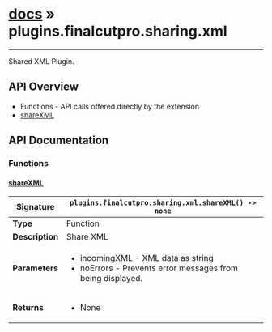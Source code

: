 # [docs](index.md) » plugins.finalcutpro.sharing.xml
---

Shared XML Plugin.

## API Overview
* Functions - API calls offered directly by the extension
 * [shareXML](#shareXML)

## API Documentation

### Functions

#### [shareXML](#shareXML)
| **Signature**                               | `plugins.finalcutpro.sharing.xml.shareXML() -> none`                                                                    |
| --------------------------------------------|-------------------------------------------------------------------------------------|
| **Type**                                    | Function                                                                     |
| **Description**                             | Share XML                                                                     |
| **Parameters**                              | <ul><li>incomingXML - XML data as string</li><li>noErrors - Prevents error messages from being displayed.</li></ul> |
| **Returns**                                 | <ul><li>None</li></ul>          |


